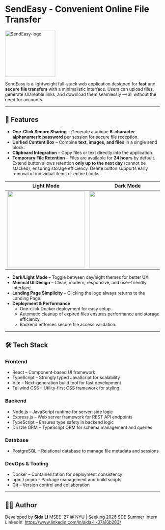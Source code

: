 # SendEasy - Convenient Online File Transfer
<img width="163" height="150" alt="SendEasy-logo" src="https://github.com/user-attachments/assets/ca4b0de3-38b4-4ea8-9c67-e9f400a3097d" />

SendEasy is a lightweight full-stack web application designed for **fast** and **secure file transfers** with a minimalistic interface. Users can upload files, generate shareable links, and download them seamlessly — all without the need for accounts.

---

## 🚀 Features

- **One-Click Secure Sharing** – Generate a unique **6-character alphanumeric password** per session for secure file reception.
- **Unified Content Box** – Combine **text, images, and files** in a single send block.
- **Clipboard Integration** – Copy files or text directly into the application. 
- **Temporary File Retention** – Files are available for **24 hours** by default. Extend button allows retention **only up to the next day** (cannot be stacked), ensuring storage efficiency. Delete button supports early removal of individual items or entire blocks.

| Light Mode | Dark Mode | All-in-one Sending | File History |
|------------|-----------|------------|-----------|
| <img src="https://github.com/user-attachments/assets/8d51b7ab-fec9-4431-b5f7-273fb3c70601" width="250"/> | <img src="https://github.com/user-attachments/assets/526927f7-a5c5-475a-9d17-30d2edad33ab" width="250"/> | <img src="https://github.com/user-attachments/assets/90dcce4d-c60b-44b0-9107-a586b9e6b7e2" width="250"/>| <img src="https://github.com/user-attachments/assets/4d743b85-6cf3-4013-a702-afba93045604" width="250"/> |
- **Dark/Light Mode** – Toggle between day/night themes for better UX.  
- **Minimal UI Design** – Clean, modern, responsive, and user-friendly interface.
- **Landing Page Simplicity** – Clicking the logo always returns to the Landing Page.
- **Deployment & Performance**
  - One-click Docker deployment for easy setup.  
  - Automatic cleanup of expired files ensures performance and storage efficiency.  
  - Backend enforces secure file access validation.  


---

## 🛠️ Tech Stack

### **Frontend**
- React – Component-based UI framework  
- TypeScript – Strongly typed JavaScript for scalability  
- Vite – Next-generation build tool for fast development  
- Tailwind CSS – Utility-first CSS framework for styling  

### **Backend**
- Node.js – JavaScript runtime for server-side logic  
- Express.js – Web server framework for REST API endpoints  
- TypeScript – Ensures type safety in backend logic  
- Drizzle ORM – TypeScript ORM for schema management and queries  

### **Database**
- PostgreSQL – Relational database to manage file metadata and sessions  

### **DevOps & Tooling**
- Docker – Containerization for deployment consistency  
- npm / pnpm – Package management and build scripts  
- Git – Version control and collaboration  

---

## 👨‍💻 Author
Developed by **Sida Li**
MSEE '27 @ NYU | Seeking 2026 SDE Summer Intern
LinkedIn: https://www.linkedin.com/in/sida-li-07a16b283/


